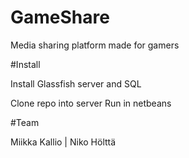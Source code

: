 # GameShare
Media sharing platform made for gamers

#Install

Install Glassfish server and SQL

Clone repo into server
Run in netbeans

#Team

Miikka Kallio | Niko Hölttä
